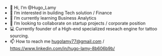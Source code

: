 - 👋 Hi, I’m @Hugo_Lamy
- 👀 I’m interested in building Tech solution / Finance
- 🌱 I’m currently learning Business Analytics
- 💞️ I’m looking to collaborate on startup projects / corporate position 
- 💻 Currently founder of a High-end specialized reseach engine for tattoo sourcing. 
- 📫 How to reach me hugolamy77@gmail.com / https://www.linkedin.com/in/hugo-lamy-8b606b9b/

<!---
Comablack69/Comablack69 is a ✨ special ✨ repository because its `README.md` (this file) appears on your GitHub profile.
You can click the Preview link to take a look at your changes.
--->
